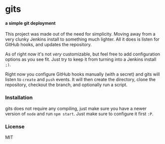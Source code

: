 # gits
#### a simple git deployment

This project was made out of the need for simplicity. Moving away from a very
clunky Jenkins install to something much lighter. All it does is listen for
GitHub hooks, and updates the repository.

As of right now it's not _very_ customizable, but feel free to add configuration
options as you see fit. Just try to keep it from turning into a Jenkins install
`;)`.

Right now you configure GitHub hooks manually (with a secret) and gits will
listen to `create` and `push` events. It will then create the directory, clone
the repository, checkout the branch, and optionally run a script.

### Installation
gits does not require any compiling, just make sure you have a newer version of
`node` and run `npm start`. Just make sure to configure it first `:P`.

### License
MIT
